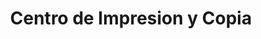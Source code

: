 ---
title: "Centro de Impresion y Copia"
url: /quito/centro-de-impresion-y-copia/
shop: copyshop
---
